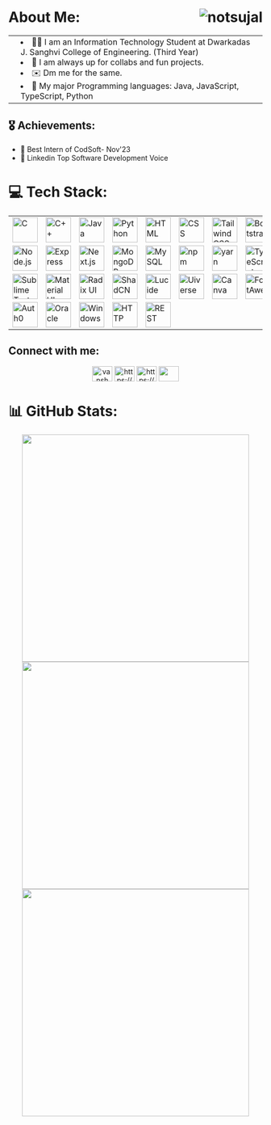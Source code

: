 #  About Me:<img src="https://komarev.com/ghpvc/?username=vanshm2703&label=Profile%20views&color=0e75b6&style=for-the-badge" alt="notsujal" align="right" />
<table>
	<tr>
		<td>
			  <!-- Image removed -->
		</td>
		<td>
			<li> 👨‍💻 I am an Information Technology Student at Dwarkadas J. Sanghvi College of Engineering. (Third Year)
			<li> 🤝 I am always up for collabs and fun projects.
			<li> ✉️ Dm me for the same.
			<li> 🛌 My major Programming languages: Java, JavaScript, TypeScript, Python
		</td>
	</tr>
</table>

## 🎖️ Achievements:
- 🥇 Best Intern of CodSoft- Nov'23
- 🥇 Linkedin Top Software Development Voice


# 💻 Tech Stack:
<div align="center">
	<table>
		<tr>
			<td><img width="50" src="https://user-images.githubusercontent.com/25181517/192106070-46255bcf-65e6-4c6b-a296-bf8d0d8fb2a7.png" alt="C" title="C"/></td>
			<td><img width="50" src="https://user-images.githubusercontent.com/25181517/192106073-90fffafe-3562-4ff9-a37e-c77a2da0ff58.png" alt="C++" title="C++"/></td>
			<td><img width="50" src="https://user-images.githubusercontent.com/25181517/117201156-9a724800-adec-11eb-9a9d-3cd0f67da4bc.png" alt="Java" title="Java"/></td>
			<td><img width="50" src="https://user-images.githubusercontent.com/25181517/183423507-c056a6f9-1ba8-4312-a350-19bcbc5a8697.png" alt="Python" title="Python"/></td>
			<td><img width="50" src="https://user-images.githubusercontent.com/25181517/192158954-f88b5814-d510-4564-b285-dff7d6400dad.png" alt="HTML" title="HTML"/></td>
			<td><img width="50" src="https://user-images.githubusercontent.com/25181517/183898674-75a4a1b1-f960-4ea9-abcb-637170a00a75.png" alt="CSS" title="CSS"/></td>
			<td><img width="50" src="https://user-images.githubusercontent.com/25181517/202896760-337261ed-ee92-4979-84c4-d4b829c7355d.png" alt="Tailwind CSS" title="Tailwind CSS"/></td>
			<td><img width="50" src="https://user-images.githubusercontent.com/25181517/183898054-b3d693d4-dafb-4808-a509-bab54cf5de34.png" alt="Bootstrap" title="Bootstrap"/></td>
			<td><img width="50" src="https://user-images.githubusercontent.com/25181517/117447155-6a868a00-af3d-11eb-9cfe-245df15c9f3f.png" alt="JavaScript" title="JavaScript"/></td>
			<td><img width="50" src="https://user-images.githubusercontent.com/25181517/183897015-94a058a6-b86e-4e42-a37f-bf92061753e5.png" alt="React" title="React"/></td>
		</tr>
		<tr>
			<td><img width="50" src="https://user-images.githubusercontent.com/25181517/183568594-85e280a7-0d7e-4d1a-9028-c8c2209e073c.png" alt="Node.js" title="Node.js"/></td>
			<td><img width="50" src="https://user-images.githubusercontent.com/25181517/183859966-a3462d8d-1bc7-4880-b353-e2cbed900ed6.png" alt="Express" title="Express"/></td>
			<td><img width="50" src="https://github.com/marwin1991/profile-technology-icons/assets/136815194/5f8c622c-c217-4649-b0a9-7e0ee24bd704" alt="Next.js" title="Next.js"/></td>
			<td><img width="50" src="https://user-images.githubusercontent.com/25181517/182884177-d48a8579-2cd0-447a-b9a6-ffc7cb02560e.png" alt="MongoDB" title="MongoDB"/></td>
			<td><img width="50" src="https://user-images.githubusercontent.com/25181517/183896128-ec99105a-ec1a-4d85-b08b-1aa1620b2046.png" alt="MySQL" title="MySQL"/></td>
			<td><img width="50" src="https://user-images.githubusercontent.com/25181517/121401671-49102800-c959-11eb-9f6f-74d49a5e1774.png" alt="npm" title="npm"/></td>
			<td><img width="50" src="https://user-images.githubusercontent.com/25181517/183049794-a3dfaddd-22ee-4ffe-b0b4-549ccd4879f9.png" alt="yarn" title="yarn"/></td>
			<td><img width="50" src="https://user-images.githubusercontent.com/25181517/183890598-19a0ac2d-e88a-4005-a8df-1ee36782fde1.png" alt="TypeScript" title="TypeScript"/></td>
			<td><img width="50" src="https://user-images.githubusercontent.com/25181517/183914128-3fc88b4a-4ac1-40e6-9443-9a30182379b7.png" alt="Jupyter Notebook" title="Jupyter Notebook"/></td>
			<td><img width="50" src="https://user-images.githubusercontent.com/25181517/192108891-d86b6220-e232-423a-bf5f-90903e6887c3.png" alt="Visual Studio Code" title="Visual Studio Code"/></td>
		</tr>
		<tr>
			<td><img width="50" src="https://user-images.githubusercontent.com/25181517/192108375-268c35e6-ab26-44b2-88bf-e3121a4e5083.png" alt="Sublime Text" title="Sublime Text"/></td>
			<td><img width="50" src="https://mui.com/static/logo.png" alt="Material UI" title="Material UI"/></td>
			<td><img width="50" src="https://avatars.githubusercontent.com/u/75042455?s=280&v=4" alt="Radix UI" title="Radix UI"/></td>
			<td><img width="50" src="https://avatars.githubusercontent.com/u/139895814?s=200&v=4" alt="ShadCN" title="ShadCN"/></td>
			<td><img width="50" src="https://encrypted-tbn0.gstatic.com/images?q=tbn:ANd9GcScndwTwBMTv-NHGuycG8rMvddVTWnLmlQNwQ&s" alt="Lucide" title="Lucide"/></td>
			<td><img width="50" src="https://avatars.githubusercontent.com/u/103369066?v=4" alt="Uiverse" title="Uiverse"/></td>
			<td><img width="50" src="https://github.com/marwin1991/profile-technology-icons/assets/136815194/02494c7c-de6a-43a6-9293-6369696842ed" alt="Canva" title="Canva"/></td>
			<td><img width="50" src="https://www.drupal.org/files/project-images/font_awesome_logo.png" alt="FontAwesome" title="FontAwesome"/></td>
			<td><img width="50" src="https://user-images.githubusercontent.com/25181517/192108372-f71d70ac-7ae6-4c0d-8395-51d8870c2ef0.png" alt="Git" title="Git"/></td>
			<td><img width="50" src="https://user-images.githubusercontent.com/25181517/192108374-8da61ba1-99ec-41d7-80b8-fb2f7c0a4948.png" alt="GitHub" title="GitHub"/></td>
		</tr>
		<tr>
			<td><img width="50" src="https://seeklogo.com/images/A/auth0-logo-CB96B17A7D-seeklogo.com.png" alt="Auth0" title="Auth0"/></td>
        <td><img width="50" src="https://encrypted-tbn0.gstatic.com/images?q=tbn:ANd9GcRd9RyC9Pc_QnczRFMfYEr2jxFQ9s9NjMqSOA&s" alt="Oracle" title="Oracle"/></td> 
         <td><img width="50" src="https://user-images.githubusercontent.com/25181517/186884150-05e9ff6d-340e-4802-9533-2c3f02363ee3.png" alt="Windows" title="Windows"/></td>
			<td><img width="50" src="https://user-images.githubusercontent.com/25181517/192107854-765620d7-f909-4953-a6da-36e1ef69eea6.png" alt="HTTP" title="HTTP"/></td>
			<td><img width="50" src="https://user-images.githubusercontent.com/25181517/192107858-fe19f043-c502-4009-8c47-476fc89718ad.png" alt="REST" title="REST"/></td>
		</tr>
	</table>
</div>

## Connect with me:

<div align="center">
<a href="https://x.com/vanshm2703" target="blank"><img align="center" src="https://raw.githubusercontent.com/rahuldkjain/github-profile-readme-generator/master/src/images/icons/Social/twitter.svg" alt="vanshm2703" height="30" width="40" /></a>
<a href="https://www.linkedin.com/in/vanshmehta2703/" target="blank"><img align="center" src="https://raw.githubusercontent.com/rahuldkjain/github-profile-readme-generator/master/src/images/icons/Social/linked-in-alt.svg" alt="https://www.linkedin.com/in/vanshmehta2703/" height="30" width="40" /></a>
<a href="https://www.instagram.com/vanshm_27?igsh=MTJqeXFrcmM2MGc4dA==" target="blank"><img align="center" src="https://raw.githubusercontent.com/rahuldkjain/github-profile-readme-generator/master/src/images/icons/Social/instagram.svg" alt="https://www.instagram.com/vanshm_27?igsh=MTJqeXFrcmM2MGc4dA==" height="30" width="40" /></a>
<a href="mailto:vanshm2703@gmail.com" target="_blank">
    <img align="center" src="https://static-00.iconduck.com/assets.00/gmail-icon-1024x1024-09wrt8am.png" height="30" width="40" />
</a>


</div>

# 📊 GitHub Stats:

<div align="center">
	<a href="https://github.com/vanshm2703">
		<img width="450" src="https://github-readme-stats.vercel.app/api?username=vanshm2703&show_icons=true&theme=radical" />
	</a>
	<a href="https://github.com/vanshm2703">
		<img width="450" src="https://github-readme-streak-stats.herokuapp.com/?user=vanshm2703&theme=radical" />
	</a>
</div>
<div align="center">
	<a href="https://github.com/vanshm2703">
		<img width="450" src="https://github-readme-stats.vercel.app/api/top-langs/?username=vanshm2703&layout=compact&theme=radical" />
	</a>
</div>

